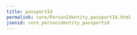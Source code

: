 ```yaml
---
title: passportId
permalink: core/PersonIdentity.passportId.html
jsonid: core_personidentity_passportid
---
```

